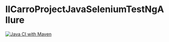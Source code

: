 # IlCarroProjectJavaSeleniumTestNgAllure
[![Java CI with Maven](https://github.com/NadyaShulga/IlCarroProjectJavaSeleniumTestNgAllure/actions/workflows/build.yml/badge.svg)](https://github.com/NadyaShulga/IlCarroProjectJavaSeleniumTestNgAllure/actions/workflows/build.yml)
